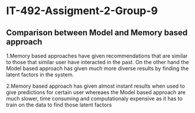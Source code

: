 # IT-492-Assigment-2-Group-9

## Comparison between Model and Memory based approach

1.Memory based approaches have given recommendations that are similar to those that similar user have interacted in the past. On the other hand the Model based approach has given much more diverse results by finding the latent factors in the system.

2.Memory based approach has given almost instant results when used to give predictions for certain user whereaes the Model based approach are much slower, time consuming and computationaly expensive as it has to train on the data to find those latent factors

